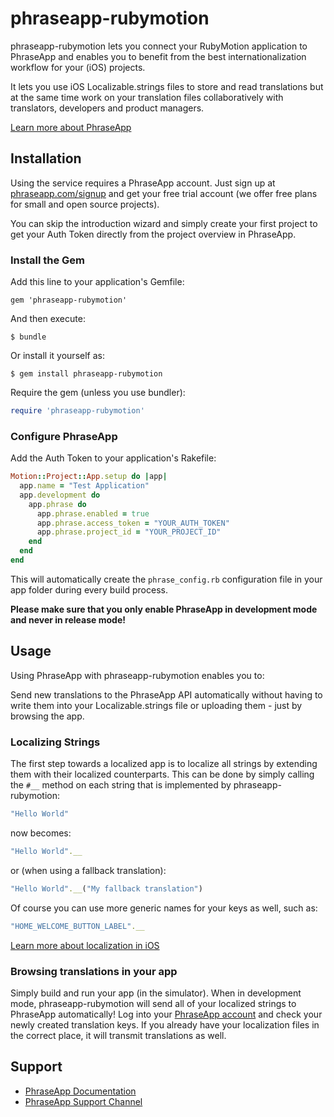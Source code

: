 # phraseapp-rubymotion

phraseapp-rubymotion lets you connect your RubyMotion application to PhraseApp and enables you to benefit from the best internationalization workflow for your (iOS) projects.

It lets you use iOS Localizable.strings files to store and read translations but at the same time work on your translation files collaboratively with translators, developers and product managers.

[Learn more about PhraseApp](https://phraseapp.com/)

## Installation

Using the service requires a PhraseApp account. Just sign up at [phraseapp.com/signup](https://phraseapp.com/signup) and get your free trial account (we offer free plans for small and open source projects).

You can skip the introduction wizard and simply create your first project to get your Auth Token directly from the project overview in PhraseApp.

### Install the Gem

Add this line to your application's Gemfile:

    gem 'phraseapp-rubymotion'

And then execute:

    $ bundle

Or install it yourself as:

    $ gem install phraseapp-rubymotion
    
Require the gem (unless you use bundler):

```ruby
require 'phraseapp-rubymotion'
```
    
### Configure PhraseApp

Add the Auth Token to your application's Rakefile:

```ruby
Motion::Project::App.setup do |app|
  app.name = "Test Application"
  app.development do
    app.phrase do
      app.phrase.enabled = true
      app.phrase.access_token = "YOUR_AUTH_TOKEN"
      app.phrase.project_id = "YOUR_PROJECT_ID"
    end
  end
end
```

This will automatically create the `phrase_config.rb` configuration file in your app folder during every build process. 

**Please make sure that you only enable PhraseApp in development mode and never in release mode!**

## Usage

Using PhraseApp with phraseapp-rubymotion enables you to:

Send new translations to the PhraseApp API automatically without having to write them into your Localizable.strings file or uploading them - just by browsing the app.

### Localizing Strings ###

The first step towards a localized app is to localize all strings by extending them with their localized counterparts. This can be done by simply calling the `#__` method on each string that is implemented by phraseapp-rubymotion:

```ruby
"Hello World"
```
	
now becomes:

```ruby
"Hello World".__
```
	
or (when using a fallback translation):

```ruby	
"Hello World".__("My fallback translation")
```
	
Of course you can use more generic names for your keys as well, such as:

```ruby
"HOME_WELCOME_BUTTON_LABEL".__
```
	
[Learn more about localization in iOS](https://developer.apple.com/internationalization/)

### Browsing translations in your app

Simply build and run your app (in the simulator). When in development mode, phraseapp-rubymotion will send all of your localized strings to PhraseApp automatically! Log into your [PhraseApp account](https://phraseapp.com/account/login) and check your newly created translation keys. If you already have your localization files in the correct place, it will transmit translations as well.


## Support

* [PhraseApp Documentation](https://phraseapp.com/docs)
* [PhraseApp Support Channel](https://phraseapp.com/support)
